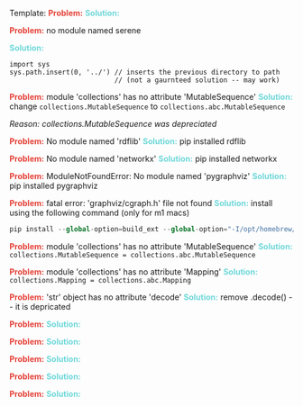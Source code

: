 Template:
<b><font color="#E44138">Problem:</font></b> 
<b><font color="#6ED7D9">Solution:</font></b> 


<b><font color="#E44138">Problem:</font></b> no module named serene

<b><font color="#6ED7D9">Solution:</font></b> 
```
import sys
sys.path.insert(0, '../') // inserts the previous directory to path
						  // (not a gaurnteed solution -- may work)
```

<b><font color="#E44138">Problem:</font></b> module 'collections' has no attribute 'MutableSequence'
<b><font color="#6ED7D9">Solution:</font></b>  change `collections.MutableSequence` to `collections.abc.MutableSequence`

*Reason: collections.MutableSequence was depreciated*

<b><font color="#E44138">Problem:</font></b> No module named 'rdflib'
<b><font color="#6ED7D9">Solution:</font></b> pip installed rdflib

<b><font color="#E44138">Problem:</font></b>  No module named 'networkx'
<b><font color="#6ED7D9">Solution:</font></b>  pip installed networkx

<b><font color="#E44138">Problem:</font></b> ModuleNotFoundError: No module named 'pygraphviz'
<b><font color="#6ED7D9">Solution:</font></b>  pip installed pygraphviz

<b><font color="#E44138">Problem:</font></b>  fatal error: 'graphviz/cgraph.h' file not found
<b><font color="#6ED7D9">Solution:</font></b> install using the following command (only for m1 macs)
````python
pip install --global-option=build_ext --global-option="-I/opt/homebrew/include/graphviz" --global-option="-L/opt/homebrew/Cellar/graphviz/2.46.1/lib/"  pygraphviz
````

<b><font color="#E44138">Problem:</font></b>  module 'collections' has no attribute 'MutableSequence'
<b><font color="#6ED7D9">Solution:</font></b> `collections.MutableSequence = collections.abc.MutableSequence`

<b><font color="#E44138">Problem:</font></b> module 'collections' has no attribute 'Mapping'
<b><font color="#6ED7D9">Solution:</font></b> `collections.Mapping = collections.abc.Mapping`

<b><font color="#E44138">Problem:</font></b> 'str' object has no attribute 'decode'
<b><font color="#6ED7D9">Solution:</font></b> remove .decode() -- it is depricated

<b><font color="#E44138">Problem:</font></b> 
<b><font color="#6ED7D9">Solution:</font></b> 

<b><font color="#E44138">Problem:</font></b> 
<b><font color="#6ED7D9">Solution:</font></b> 

<b><font color="#E44138">Problem:</font></b> 
<b><font color="#6ED7D9">Solution:</font></b> 

<b><font color="#E44138">Problem:</font></b> 
<b><font color="#6ED7D9">Solution:</font></b> 

<b><font color="#E44138">Problem:</font></b> 
<b><font color="#6ED7D9">Solution:</font></b> 
